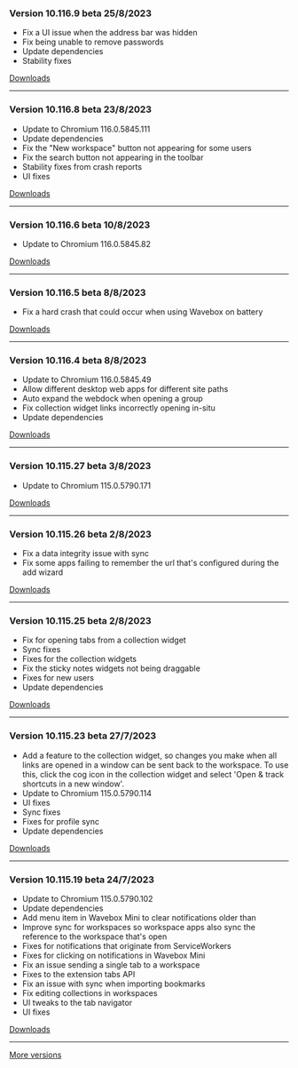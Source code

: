 <h3>Version 10.116.9 beta <span class="date">25/8/2023</span></h3>
<ul>
  <li>Fix a UI issue when the address bar was hidden</li>
  <li>Fix being unable to remove passwords</li>
  <li>Update dependencies</li>
  <li>Stability fixes</li>
</ul>

[Downloads](https://wavebox.io/download/release/10.116.9.3)

---

<h3>Version 10.116.8 beta <span class="date">23/8/2023</span></h3>
<ul>
  <li>Update to Chromium 116.0.5845.111</li>
  <li>Update dependencies</li>
  <li>Fix the "New workspace" button not appearing for some users</li>
  <li>Fix the search button not appearing in the toolbar</li>
  <li>Stability fixes from crash reports</li>
  <li>UI fixes</li>
</ul>

[Downloads](https://wavebox.io/download/release/10.116.8.3)

---

<h3>Version 10.116.6 beta <span class="date">10/8/2023</span></h3>
<ul>
  <li>Update to Chromium 116.0.5845.82</li>
</ul>

[Downloads](https://wavebox.io/download/release/10.116.6.3)

---

<h3>Version 10.116.5 beta <span class="date">8/8/2023</span></h3>
<ul>
  <li>Fix a hard crash that could occur when using Wavebox on battery</li>
</ul>

[Downloads](https://wavebox.io/download/release/10.116.5.3)

---

<h3>Version 10.116.4 beta <span class="date">8/8/2023</span></h3>
<ul>
  <li>Update to Chromium 116.0.5845.49</li>
  <li>Allow different desktop web apps for different site paths</li>
  <li>Auto expand the webdock when opening a group</li>
  <li>Fix collection widget links incorrectly opening in-situ</li>
  <li>Update dependencies</li>
</ul>

[Downloads](https://wavebox.io/download/release/10.116.4.3)

---

<h3>Version 10.115.27 beta <span class="date">3/8/2023</span></h3>
<ul>
  <li>Update to Chromium 115.0.5790.171</li>
</ul>

[Downloads](https://wavebox.io/download/release/10.115.27.3)

---

<h3>Version 10.115.26 beta <span class="date">2/8/2023</span></h3>
<ul>
  <li>Fix a data integrity issue with sync</li>
  <li>Fix some apps failing to remember the url that's configured during the add wizard</li>
</ul>

[Downloads](https://wavebox.io/download/release/10.115.26.3)

---

<h3>Version 10.115.25 beta <span class="date">2/8/2023</span></h3>
<ul>
  <li>Fix for opening tabs from a collection widget</li>
  <li>Sync fixes</li>
  <li>Fixes for the collection widgets</li>
  <li>Fix the sticky notes widgets not being draggable</li>
  <li>Fixes for new users</li>
  <li>Update dependencies</li>
</ul>

[Downloads](https://wavebox.io/download/release/10.115.25.3)

---

<h3>Version 10.115.23 beta <span class="date">27/7/2023</span></h3>
<ul>
  <li>
    Add a feature to the collection widget, so changes you make when all links are opened in a window
    can be sent back to the workspace. To use this, click the cog icon in the collection widget and
    select 'Open & track shortcuts in a new window'.
  </li>
  <li>Update to Chromium 115.0.5790.114</li>
  <li>UI fixes</li>
  <li>Sync fixes</li>
  <li>Fixes for profile sync</li>
  <li>Update dependencies</li>
</ul>

[Downloads](https://wavebox.io/download/release/10.115.23.3)

---

<h3>Version 10.115.19 beta <span class="date">24/7/2023</span></h3>
<ul>
  <li>Update to Chromium 115.0.5790.102</li>
  <li>Update dependencies</li>
  <li>Add menu item in Wavebox Mini to clear notifications older than</li>
  <li>Improve sync for workspaces so workspace apps also sync the reference to the workspace that's open</li>
  <li>Fixes for notifications that originate from ServiceWorkers</li>
  <li>Fixes for clicking on notifications in Wavebox Mini</li>
  <li>Fix an issue sending a single tab to a workspace</li>
  <li>Fixes to the extension tabs API</li>
  <li>Fix an issue with sync when importing bookmarks</li>
  <li>Fix editing collections in workspaces</li>
  <li>UI tweaks to the tab navigator</li>
  <li>UI fixes</li>
</ul>

[Downloads](https://wavebox.io/download/release/10.115.19.3)

---
[More versions](https://wavebox.io/changelog/beta/)